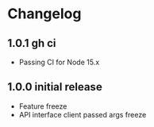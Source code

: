 # Changelog

## 1.0.1 gh ci

- Passing CI for Node 15.x

## 1.0.0 initial release

- Feature freeze
- API interface client passed args freeze
